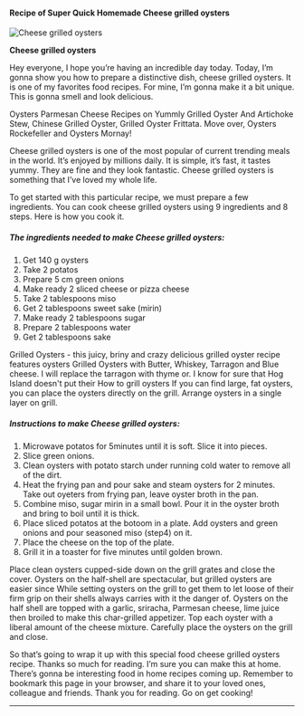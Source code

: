            

#### Recipe of Super Quick Homemade Cheese grilled oysters

![Cheese grilled oysters](https://img-global.cpcdn.com/recipes/751cb1302cba7ea6/751x532cq70/cheese-grilled-oysters-recipe-main-photo.jpg)

**Cheese grilled oysters**

Hey everyone, I hope you’re having an incredible day today. Today, I’m gonna show you how to prepare a distinctive dish, cheese grilled oysters. It is one of my favorites food recipes. For mine, I’m gonna make it a bit unique. This is gonna smell and look delicious.

Oysters Parmesan Cheese Recipes on Yummly Grilled Oyster And Artichoke Stew, Chinese Grilled Oyster, Grilled Oyster Frittata. Move over, Oysters Rockefeller and Oysters Mornay!

Cheese grilled oysters is one of the most popular of current trending meals in the world. It’s enjoyed by millions daily. It is simple, it’s fast, it tastes yummy. They are fine and they look fantastic. Cheese grilled oysters is something that I’ve loved my whole life.

To get started with this particular recipe, we must prepare a few ingredients. You can cook cheese grilled oysters using 9 ingredients and 8 steps. Here is how you cook it.

##### The ingredients needed to make Cheese grilled oysters:

1.  Get 140 g oysters
2.  Take 2 potatos
3.  Prepare 5 cm green onions
4.  Make ready 2 sliced cheese or pizza cheese
5.  Take 2 tablespoons miso
6.  Get 2 tablespoons sweet sake (mirin)
7.  Make ready 2 tablespoons sugar
8.  Prepare 2 tablespoons water
9.  Get 2 tablespoons sake

Grilled Oysters - this juicy, briny and crazy delicious grilled oyster recipe features oysters Grilled Oysters with Butter, Whiskey, Tarragon and Blue cheese. I will replace the tarragon with thyme or. I know for sure that Hog Island doesn't put their How to grill oysters If you can find large, fat oysters, you can place the oysters directly on the grill. Arrange oysters in a single layer on grill.

##### Instructions to make Cheese grilled oysters:

1.  Microwave potatos for 5minutes until it is soft. Slice it into pieces.
2.  Slice green onions.
3.  Clean oysters with potato starch under running cold water to remove all of the dirt.
4.  Heat the frying pan and pour sake and steam oysters for 2 minutes. Take out oyeters from frying pan, leave oyster broth in the pan.
5.  Combine miso, sugar mirin in a small bowl. Pour it in the oyster broth and bring to boil until it is thick.
6.  Place sliced potatos at the botoom in a plate. Add oysters and green onions and pour seasoned miso (step4) on it.
7.  Place the cheese on the top of the plate.
8.  Grill it in a toaster for five minutes until golden brown.

Place clean oysters cupped-side down on the grill grates and close the cover. Oysters on the half-shell are spectacular, but grilled oysters are easier since While setting oysters on the grill to get them to let loose of their firm grip on their shells always carries with it the danger of. Oysters on the half shell are topped with a garlic, sriracha, Parmesan cheese, lime juice then broiled to make this char-grilled appetizer. Top each oyster with a liberal amount of the cheese mixture. Carefully place the oysters on the grill and close.

So that’s going to wrap it up with this special food cheese grilled oysters recipe. Thanks so much for reading. I’m sure you can make this at home. There’s gonna be interesting food in home recipes coming up. Remember to bookmark this page in your browser, and share it to your loved ones, colleague and friends. Thank you for reading. Go on get cooking!

* * *